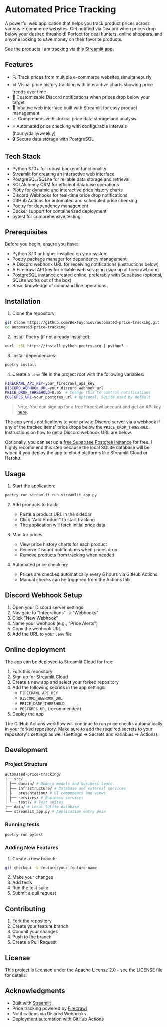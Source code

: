 # Automated Price Tracking

A powerful web application that helps you track product prices across various e-commerce websites. Get notified via Discord when prices drop below your desired threshold! Perfect for deal hunters, online shoppers, and anyone looking to save money on their favorite products.

See the products I am tracking via [this Streamlit app](https://automated-price-tracker.streamlit.app/).

## Features

- 🔍 Track prices from multiple e-commerce websites simultaneously
- 📊 Visual price history tracking with interactive charts showing price trends over time
- 🔔 Customizable Discord notifications when prices drop below your target
- 🚀 Intuitive web interface built with Streamlit for easy product management
- 📈 Comprehensive historical price data storage and analysis
- ⚡ Automated price checking with configurable intervals (hourly/daily/weekly)
- 🔒 Secure data storage with PostgreSQL

## Tech Stack

- Python 3.10+ for robust backend functionality
- Streamlit for creating an interactive web interface
- PostgreSQL/SQLite for reliable data storage and retrieval
- SQLAlchemy ORM for efficient database operations
- Plotly for dynamic and interactive price history charts
- Discord Webhooks for real-time price drop notifications
- GitHub Actions for automated and scheduled price checking
- Poetry for dependency management
- Docker support for containerized deployment
- pytest for comprehensive testing

## Prerequisites

Before you begin, ensure you have:

- Python 3.10 or higher installed on your system
- Poetry package manager for dependency management
- A Discord webhook URL for receiving notifications (instructions below)
- A Firecrawl API key for reliable web scraping (sign up at firecrawl.com)
- PostgreSQL instance created online, preferably with Supabase (optional, SQLite works out of the box)
- Basic knowledge of command line operations

## Installation

1. Clone the repository:

```bash
git clone https://github.com/BexTuychiev/automated-price-tracking.git
cd automated-price-tracking
```

2. Install Poetry (if not already installed):

```bash
curl -sSL https://install.python-poetry.org | python3 -
```

3. Install dependencies:

```bash
poetry install
```

4. Create a `.env` file in the project root with the following variables:

```bash
FIRECRAWL_API_KEY=your_firecrawl_api_key
DISCORD_WEBHOOK_URL=your_discord_webhook_url
PRICE_DROP_THRESHOLD=0.05  # Change this to control notifications
POSTGRES_URL=your_postgres_url # Optional, SQLite used by default
```

> Note: You can sign up for a free Firecrawl account and get an API key [here](https://firecrawl.dev).

The app sends notifications to your private Discord server via a webhook if any of the tracked items' price drops below the `PRICE_DROP_THRESHOLD`. Instructions on how to get a Discord webhook URL are below.

Optionally, you can set up a [free Supabase Postgres instance](supabase.com) for free. I highly recommend this step because the local SQLite database will be wiped if you deploy the app to cloud platforms like Streamlit Cloud or Heroku.

## Usage

1. Start the application:

```bash
poetry run streamlit run streamlit_app.py
```

2. Add products to track:
   - Paste a product URL in the sidebar
   - Click "Add Product" to start tracking
   - The application will fetch initial price data

3. Monitor prices:
   - View price history charts for each product
   - Receive Discord notifications when prices drop
   - Remove products from tracking when needed

4. Automated price checking:
   - Prices are checked automatically every 6 hours via GitHub Actions
   - Manual checks can be triggered from the Actions tab

## Discord Webhook Setup

1. Open your Discord server settings
2. Navigate to "Integrations" → "Webhooks"
3. Click "New Webhook"
4. Name your webhook (e.g., "Price Alerts")
5. Copy the webhook URL
6. Add the URL to your `.env` file

## Online deployment

The app can be deployed to Streamlit Cloud for free:

1. Fork this repository
2. Sign up for [Streamlit Cloud](https://streamlit.io/cloud)
3. Create a new app and select your forked repository
4. Add the following secrets in the app settings:
   - `FIRECRAWL_API_KEY`
   - `DISCORD_WEBHOOK_URL`
   - `PRICE_DROP_THRESHOLD`
   - `POSTGRES_URL` (recommended)
5. Deploy the app

The GitHub Actions workflow will continue to run price checks automatically in your forked repository. Make sure to add the required secrets to your repository's settings as well (Settings → Secrets and variables → Actions).

## Development

### Project Structure

```bash
automated-price-tracking/
├── src/
│ ├── domain/ # Domain models and business logic
│ ├── infrastructure/ # Database and external services
│ ├── presentation/ # UI components and views
│ ├── services/ # Business services
│ └── tests/ # Test suites
├── data/ # Local SQLite database
└── streamlit_app.py # Application entry poin
```

### Running tests

```bash
poetry run pytest
```

### Adding New Features

1. Create a new branch:

```bash
git checkout -b feature/your-feature-name
```

2. Make your changes
3. Add tests
4. Run the test suite
5. Submit a pull request

## Contributing

1. Fork the repository
2. Create your feature branch
3. Commit your changes
4. Push to the branch
5. Create a Pull Request

## License

This project is licensed under the Apache License 2.0 - see the LICENSE file for details.

## Acknowledgments

- Built with [Streamlit](https://streamlit.io/)
- Price tracking powered by [Firecrawl](https://firecrawl.dev)
- Notifications via Discord Webhooks
- Deployment automation with GitHub Actions
